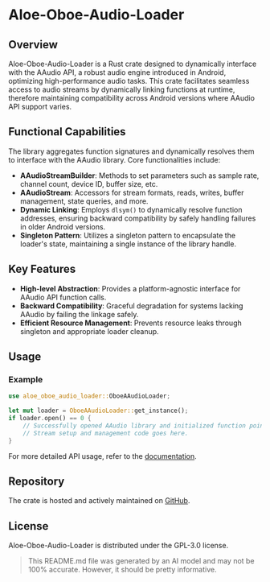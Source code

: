 # Aloe-Oboe-Audio-Loader

## Overview

Aloe-Oboe-Audio-Loader is a Rust crate designed to dynamically interface with the AAudio API, a robust audio engine introduced in Android, optimizing high-performance audio tasks. This crate facilitates seamless access to audio streams by dynamically linking functions at runtime, therefore maintaining compatibility across Android versions where AAudio API support varies.

## Functional Capabilities

The library aggregates function signatures and dynamically resolves them to interface with the AAudio library. Core functionalities include:

- **AAudioStreamBuilder**: Methods to set parameters such as sample rate, channel count, device ID, buffer size, etc.
- **AAudioStream**: Accessors for stream formats, reads, writes, buffer management, state queries, and more.
- **Dynamic Linking**: Employs `dlsym()` to dynamically resolve function addresses, ensuring backward compatibility by safely handling failures in older Android versions.
- **Singleton Pattern**: Utilizes a singleton pattern to encapsulate the loader's state, maintaining a single instance of the library handle.

## Key Features

- **High-level Abstraction**: Provides a platform-agnostic interface for AAudio API function calls.
- **Backward Compatibility**: Graceful degradation for systems lacking AAudio by failing the linkage safely.
- **Efficient Resource Management**: Prevents resource leaks through singleton and appropriate loader cleanup.

## Usage

### Example

```rust
use aloe_oboe_audio_loader::OboeAAudioLoader;

let mut loader = OboeAAudioLoader::get_instance();
if loader.open() == 0 {
    // Successfully opened AAudio library and initialized function pointers.
    // Stream setup and management code goes here.
}
```

For more detailed API usage, refer to the [documentation](https://docs.rs/aloe-oboe-audio-loader).

## Repository

The crate is hosted and actively maintained on [GitHub](https://github.com/klebs6/aloe-rs).

## License

Aloe-Oboe-Audio-Loader is distributed under the GPL-3.0 license.

> This README.md file was generated by an AI model and may not be 100% accurate. However, it should be pretty informative.